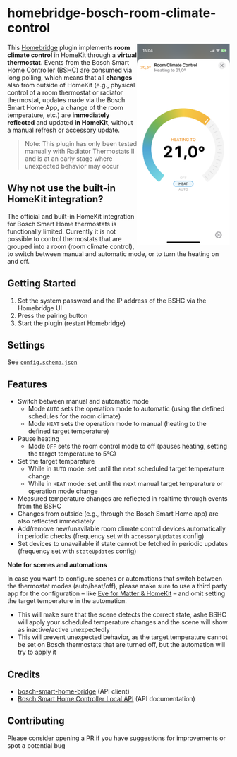 # homebridge-bosch-room-climate-control

<img src="accessory.png" width="210" align="right" alt="HomeKit integration for Bosch room climate control">

This [Homebridge](https://github.com/homebridge/homebridge) plugin implements **room climate control** in HomeKit through a **virtual thermostat**. Events from the Bosch Smart Home Controller (BSHC) are consumed via long polling, which means that all **changes** also from outside of HomeKit (e.g., physical control of a room thermostat or radiator thermostat, updates made via the Bosch Smart Home App, a change of the room temperature, etc.) are **immediately reflected** and updated **in HomeKit**, without a manual refresh or accessory update.

> Note: This plugin has only been tested manually with Radiator Thermostats II and is at an early stage where unexpected behavior may occur

## Why not use the built-in HomeKit integration?

The official and built-in HomeKit integration for Bosch Smart Home thermostats is functionally limited. Currently it is not possible to control thermostats that are grouped into a room (room climate control), to switch between manual and automatic mode, or to turn the heating on and off.

## Getting Started

1. Set the system password and the IP address of the BSHC via the Homebridge UI
2. Press the pairing button
3. Start the plugin (restart Homebridge)

## Settings

See [`config.schema.json`](config.schema.json)

## Features

- Switch between manual and automatic mode
  - Mode `AUTO` sets the operation mode to automatic (using the defined schedules for the room climate)
  - Mode `HEAT` sets the operation mode to manual (heating to the defined target temperature)
- Pause heating
  - Mode `OFF` sets the room control mode to off (pauses heating, setting the target temperature to 5°C)
- Set the target temparature
  - While in `AUTO` mode: set until the next scheduled target temperature change
  - While in `HEAT` mode: set until the next manual target temperature or operation mode change
- Measured temperature changes are reflected in realtime through events from the BSHC
- Changes from outside (e.g., through the Bosch Smart Home app) are also reflected immediately
- Add/remove new/unavilable room climate control devices automatically in periodic checks (frequency set with `accessoryUpdates` config)
- Set devices to unavailable if state cannot be fetched in periodic updates (frequency set with `stateUpdates` config)

**Note for scenes and automations**

In case you want to configure scenes or automations that switch between the thermostat modes (auto/heat/off), please make sure to use a third party app for the configuration – like [Eve for Matter & HomeKit](https://www.evehome.com/eve-app) – and omit setting the target temperature in the automation.

- This will make sure that the scene detects the correct state, ashe BSHC will apply your scheduled temperature changes and the scene will show as inactive/active unexpectedly
- This will prevent unexpected behavior, as the target temperature cannot be set on Bosch thermostats that are turned off, but the automation will try to apply it

## Credits

- [bosch-smart-home-bridge](https://github.com/holomekc/bosch-smart-home-bridge) (API client)
- [Bosch Smart Home Controller Local API](https://github.com/BoschSmartHome/bosch-shc-api-docs) (API documentation)

## Contributing

Please consider opening a PR if you have suggestions for improvements or spot a potential bug


